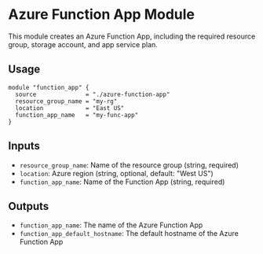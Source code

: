 # Azure Function App Module

This module creates an Azure Function App, including the required resource group, storage account, and app service plan.

## Usage

```hcl
module "function_app" {
  source              = "./azure-function-app"
  resource_group_name = "my-rg"
  location            = "East US"
  function_app_name   = "my-func-app"
}
```

## Inputs
- `resource_group_name`: Name of the resource group (string, required)
- `location`: Azure region (string, optional, default: "West US")
- `function_app_name`: Name of the Function App (string, required)

## Outputs
- `function_app_name`: The name of the Azure Function App
- `function_app_default_hostname`: The default hostname of the Azure Function App
